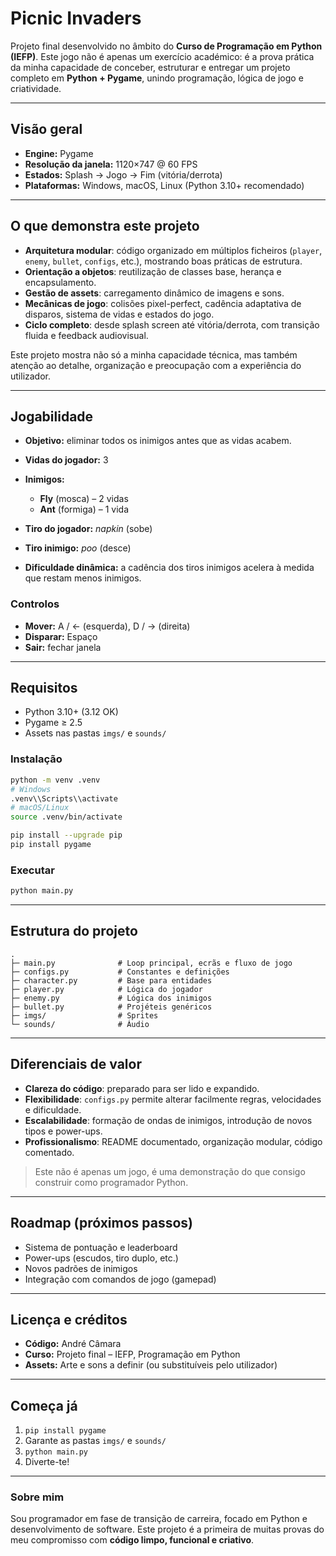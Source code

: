 # Picnic Invaders

Projeto final desenvolvido no âmbito do **Curso de Programação em Python (IEFP)**. Este jogo não é apenas um exercício académico: é a prova prática da minha capacidade de conceber, estruturar e entregar um projeto completo em **Python + Pygame**, unindo programação, lógica de jogo e criatividade.

---

## Visão geral

* **Engine:** Pygame
* **Resolução da janela:** 1120×747 @ 60 FPS
* **Estados:** Splash → Jogo → Fim (vitória/derrota)
* **Plataformas:** Windows, macOS, Linux (Python 3.10+ recomendado)

---

## O que demonstra este projeto

* **Arquitetura modular**: código organizado em múltiplos ficheiros (`player`, `enemy`, `bullet`, `configs`, etc.), mostrando boas práticas de estrutura.
* **Orientação a objetos**: reutilização de classes base, herança e encapsulamento.
* **Gestão de assets**: carregamento dinâmico de imagens e sons.
* **Mecânicas de jogo**: colisões pixel-perfect, cadência adaptativa de disparos, sistema de vidas e estados do jogo.
* **Ciclo completo**: desde splash screen até vitória/derrota, com transição fluida e feedback audiovisual.

Este projeto mostra não só a minha capacidade técnica, mas também atenção ao detalhe, organização e preocupação com a experiência do utilizador.

---

## Jogabilidade

* **Objetivo:** eliminar todos os inimigos antes que as vidas acabem.
* **Vidas do jogador:** 3
* **Inimigos:**

  * **Fly** (mosca) – 2 vidas
  * **Ant** (formiga) – 1 vida
* **Tiro do jogador:** *napkin* (sobe)
* **Tiro inimigo:** *poo* (desce)
* **Dificuldade dinâmica:** a cadência dos tiros inimigos acelera à medida que restam menos inimigos.

### Controlos

* **Mover:** A / ← (esquerda), D / → (direita)
* **Disparar:** Espaço
* **Sair:** fechar janela

---

## Requisitos

* Python 3.10+ (3.12 OK)
* Pygame ≥ 2.5
* Assets nas pastas `imgs/` e `sounds/`

### Instalação

```bash
python -m venv .venv
# Windows
.venv\\Scripts\\activate
# macOS/Linux
source .venv/bin/activate

pip install --upgrade pip
pip install pygame
```

### Executar

```bash
python main.py
```

---

## Estrutura do projeto

```
.
├─ main.py              # Loop principal, ecrãs e fluxo de jogo
├─ configs.py           # Constantes e definições
├─ character.py         # Base para entidades
├─ player.py            # Lógica do jogador
├─ enemy.py             # Lógica dos inimigos
├─ bullet.py            # Projéteis genéricos
├─ imgs/                # Sprites
└─ sounds/              # Áudio
```

---

## Diferenciais de valor

* **Clareza do código**: preparado para ser lido e expandido.
* **Flexibilidade**: `configs.py` permite alterar facilmente regras, velocidades e dificuldade.
* **Escalabilidade**: formação de ondas de inimigos, introdução de novos tipos e power-ups.
* **Profissionalismo**: README documentado, organização modular, código comentado.

> Este não é apenas um jogo, é uma demonstração do que consigo construir como programador Python.

---

## Roadmap (próximos passos)

* Sistema de pontuação e leaderboard
* Power-ups (escudos, tiro duplo, etc.)
* Novos padrões de inimigos
* Integração com comandos de jogo (gamepad)

---

## Licença e créditos

* **Código:** André Câmara
* **Curso:** Projeto final – IEFP, Programação em Python
* **Assets:** Arte e sons a definir (ou substituíveis pelo utilizador)

---

## Começa já

1. `pip install pygame`
2. Garante as pastas `imgs/` e `sounds/`
3. `python main.py`
4. Diverte-te!

---

### Sobre mim

Sou programador em fase de transição de carreira, focado em Python e desenvolvimento de software. Este projeto é a primeira de muitas provas do meu compromisso com **código limpo, funcional e criativo**.
